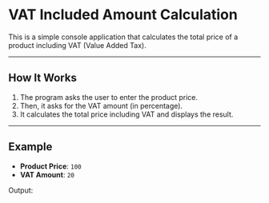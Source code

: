 # VAT Included Amount Calculation

This is a simple console application that calculates the total price of a product including VAT (Value Added Tax).

---

## How It Works

1. The program asks the user to enter the product price.
2. Then, it asks for the VAT amount (in percentage).
3. It calculates the total price including VAT and displays the result.

---

## Example

- **Product Price**: `100`
- **VAT Amount**: `20`

Output:
